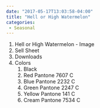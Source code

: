 ```yaml
---
date: "2017-05-17T13:03:58-04:00"
title: "Hell or High Watermelon"
categories:
 - Seasonal
---
```

<ol>
 <li>Hell or High Watermelon - Image</li>
 <li>Sell Sheet</li>
 <li>Downloads</li>
 <li>Colors
  <ol>
    <li>Black</li>
    <li>Red Pantone 7607 C</li>
    <li>Blue Pantone 2232 C</li>
    <li>Green Pantone 2247 C</li>
    <li>Yellow Pantone 141 C</li>
    <li>Cream Pantone 7534 C</li>
  </ol>
 </li>
</ol>
